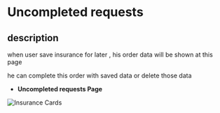 # Uncompleted requests

## description

when user save insurance for later , his order data will be shown at this page

he can complete this order with saved data or delete those data

- **Uncompleted requests Page**

![Insurance Cards](/images/account/account-3-1.png)
